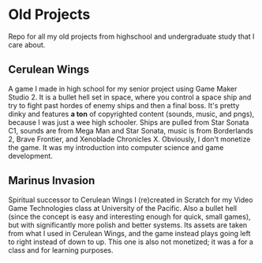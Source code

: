 # Old Projects
Repo for all my old projects from highschool and undergraduate study that I care about.

## Cerulean Wings
A game I made in high school for my senior project using Game Maker Studio 2.
It is a bullet hell set in space, where you control a space ship and try to fight past hordes of enemy ships and then a final boss.
It's pretty dinky and features **a ton** of copyrighted content (sounds, music, and pngs), because I was just a wee high schooler.
Ships are pulled from Star Sonata C1, sounds are from Mega Man and Star Sonata, music is from Borderlands 2, Brave Frontier, and Xenoblade Chronicles X.
Obviously, I don't monetize the game. It was my introduction into computer science and game development.

## Marinus Invasion
Spiritual successor to Cerulean Wings I (re)created in Scratch for my Video Game Technologies class at University of the Pacific.
Also a bullet hell (since the concept is easy and interesting enough for quick, small games), but with significantly more polish and better systems.
Its assets are taken from what I used in Cerulean Wings, and the game instead plays going left to right instead of down to up.
This one is also not monetized; it was a for a class and for learning purposes.
